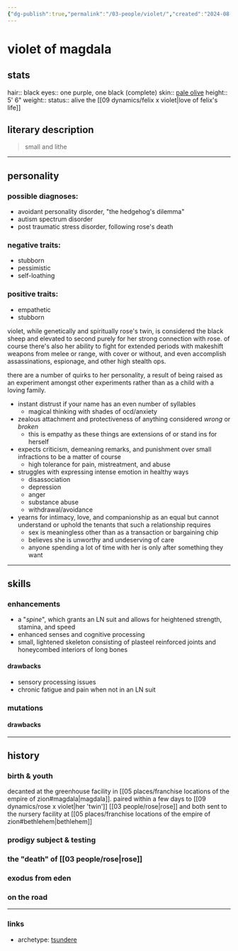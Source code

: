 ```yaml
---
{"dg-publish":true,"permalink":"/03-people/violet/","created":"2024-08-08T14:04:12.276-05:00","updated":"2025-01-23T08:56:02.341-06:00"}
---
```


# violet of magdala

## stats
hair:: black
eyes:: one purple, one black (complete)
skin:: [pale olive](https://images.app.goo.gl/4qniqgnecjUDpqpC6)
height:: 5' 6"
weight::
status:: alive
the [[09 dynamics/felix x violet\|love of felix's life]] 

## literary description
> small and lithe
---
## personality
### possible diagnoses:
- avoidant personality disorder, "the hedgehog's dilemma"
- autism spectrum disorder
- post traumatic stress disorder, following rose's death
### negative traits:
- stubborn
- pessimistic
- self-loathing
### positive traits:
- empathetic
- stubborn

violet, while genetically and spiritually rose's twin, is considered the black sheep and elevated to second purely for her strong connection with rose. of course there's also her ability to fight for extended periods with makeshift weapons from melee or range, with cover or without, and even accomplish assassinations, espionage, and other high stealth ops.

there are a number of quirks to her personality, a result of being raised as an experiment amongst other experiments rather than as a child with a loving family.
- instant distrust if your name has an even number of syllables
	- magical thinking with shades of ocd/anxiety
- zealous attachment and protectiveness of anything considered *wrong* or *broken*
	- this is empathy as these things are extensions of or stand ins for herself
- expects criticism, demeaning remarks, and punishment over small infractions to be a matter of course
	- high tolerance for pain, mistreatment, and abuse
- struggles with expressing intense emotion in healthy ways
	- disassociation
	- depression
	- anger
	- substance abuse
	- withdrawal/avoidance
- yearns for intimacy, love, and companionship as an equal but cannot understand or uphold the tenants that such a relationship requires
	- sex is meaningless other than as a transaction or bargaining chip
	- believes she is unworthy and undeserving of care
	- anyone spending a lot of time with her is only after something they want

---
## skills
### enhancements
- a "*spine*", which grants an LN suit and allows for heightened strength, stamina, and speed
- enhanced senses and cognitive processing
- small, lightened skeleton consisting of plasteel reinforced joints and honeycombed interiors of long bones
#### drawbacks
- sensory processing issues
- chronic fatigue and pain when not in an LN suit
### mutations
#### drawbacks

---
## history
### birth & youth
decanted at the greenhouse facility in [[05 places/franchise locations of the empire of zion#magdala\|magdala]]. paired within a few days to [[09 dynamics/rose x violet\|her 'twin']] [[03 people/rose\|rose]] and both sent to the nursery facility at [[05 places/franchise locations of the empire of zion#bethlehem\|bethlehem]]

### prodigy subject & testing


### the "death" of [[03 people/rose\|rose]]


### exodus from eden


### on the road


---
### links
- archetype: [tsundere](https://tvtropes.org/pmwiki/pmwiki.php/Main/Tsundere)
